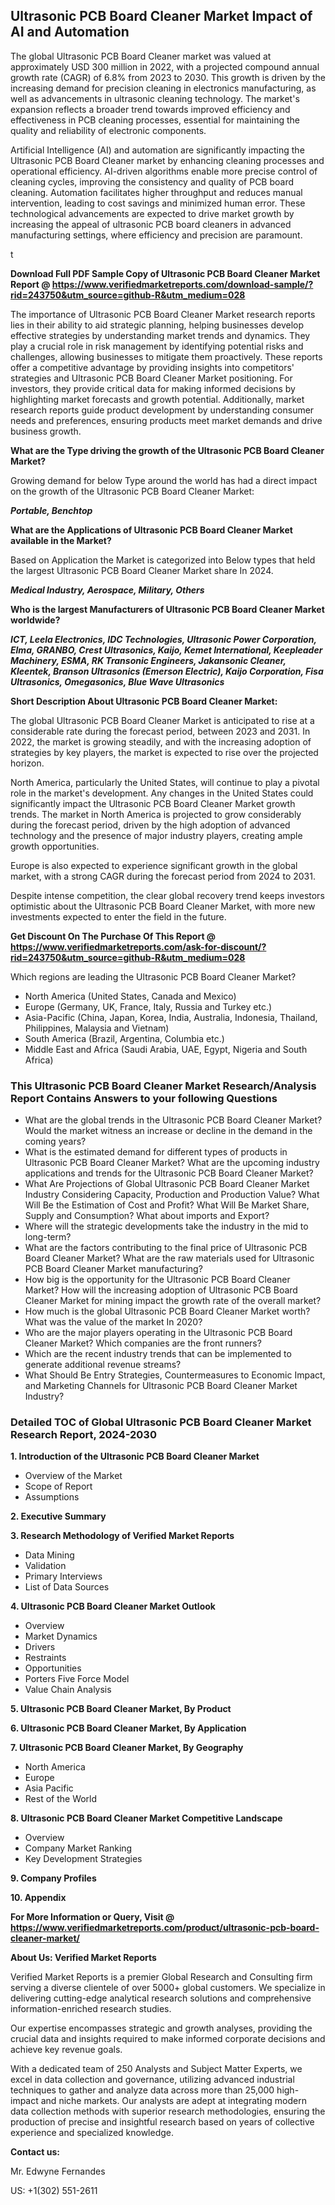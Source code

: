 <h2>Ultrasonic PCB Board Cleaner Market Impact of AI and Automation</h2><p>The global Ultrasonic PCB Board Cleaner market was valued at approximately USD 300 million in 2022, with a projected compound annual growth rate (CAGR) of 6.8% from 2023 to 2030. This growth is driven by the increasing demand for precision cleaning in electronics manufacturing, as well as advancements in ultrasonic cleaning technology. The market's expansion reflects a broader trend towards improved efficiency and effectiveness in PCB cleaning processes, essential for maintaining the quality and reliability of electronic components.</p><p>Artificial Intelligence (AI) and automation are significantly impacting the Ultrasonic PCB Board Cleaner market by enhancing cleaning processes and operational efficiency. AI-driven algorithms enable more precise control of cleaning cycles, improving the consistency and quality of PCB board cleaning. Automation facilitates higher throughput and reduces manual intervention, leading to cost savings and minimized human error. These technological advancements are expected to drive market growth by increasing the appeal of ultrasonic PCB board cleaners in advanced manufacturing settings, where efficiency and precision are paramount.</p>t</p><p id="" class=""><strong>Download Full PDF Sample Copy of Ultrasonic PCB Board Cleaner Market Report @ <a href="https://www.verifiedmarketreports.com/download-sample/?rid=243750&utm_source=github-R&utm_medium=028" target="_blank">https://www.verifiedmarketreports.com/download-sample/?rid=243750&utm_source=github-R&utm_medium=028</a></strong></p><p>The importance of&nbsp;Ultrasonic PCB Board Cleaner Market research reports lies in their ability to aid strategic planning, helping businesses develop effective strategies by understanding market trends and dynamics. They play a crucial role in risk management by identifying potential risks and challenges, allowing businesses to mitigate them proactively. These reports offer a competitive advantage by providing insights into competitors' strategies and Ultrasonic PCB Board Cleaner Market positioning. For investors, they provide critical data for making informed decisions by highlighting market forecasts and growth potential. Additionally, market research reports guide product development by understanding consumer needs and preferences, ensuring products meet market demands and drive business growth.</p><p><strong>What are the&nbsp;Type driving the growth of the Ultrasonic PCB Board Cleaner Market?</strong></p><p id="" class="">Growing demand for below Type around the world has had a direct impact on the growth of the Ultrasonic PCB Board Cleaner Market:</p><em><strong>Portable, Benchtop</strong></em></p><strong>What are the&nbsp;Applications&nbsp;of Ultrasonic PCB Board Cleaner Market available in the Market?</strong></p><p id="" class="">Based on Application the Market is categorized into Below types that held the largest Ultrasonic PCB Board Cleaner Market share In 2024.</p><em><strong>Medical Industry, Aerospace, Military, Others</strong></em></p><strong>Who is the largest Manufacturers of Ultrasonic PCB Board Cleaner Market worldwide?</strong></p><p><em><strong>ICT, Leela Electronics, IDC Technologies, Ultrasonic Power Corporation, Elma, GRANBO, Crest Ultrasonics, Kaijo, Kemet International, Keepleader Machinery, ESMA, RK Transonic Engineers, Jakansonic Cleaner, Kleentek, Branson Ultrasonics (Emerson Electric), Kaijo Corporation, Fisa Ultrasonics, Omegasonics, Blue Wave Ultrasonics</strong></em></p><p id="" class=""><strong>Short Description About Ultrasonic PCB Board Cleaner Market:</strong></p><p>The global Ultrasonic PCB Board Cleaner Market is anticipated to rise at a considerable rate during the forecast period, between 2023 and 2031. In 2022, the market is growing steadily, and with the increasing adoption of strategies by key players, the market is expected to rise over the projected horizon.</p><p>North America, particularly the United States, will continue to play a pivotal role in the market's development. Any changes in the United States could significantly impact the Ultrasonic PCB Board Cleaner Market growth trends. The market in North America is projected to grow considerably during the forecast period, driven by the high adoption of advanced technology and the presence of major industry players, creating ample growth opportunities.</p><p>Europe is also expected to experience significant growth in the global market, with a strong CAGR during the forecast period from 2024 to 2031.</p><p>Despite intense competition, the clear global recovery trend keeps investors optimistic about the Ultrasonic PCB Board Cleaner Market, with more new investments expected to enter the field in the future.</p><p id="" class=""><strong>Get Discount On The Purchase Of This Report @ <a href="https://www.verifiedmarketreports.com/ask-for-discount/?rid=243750&utm_source=github-R&utm_medium=028" target="_blank">https://www.verifiedmarketreports.com/ask-for-discount/?rid=243750&utm_source=github-R&utm_medium=028</a></strong></p>Which regions are leading the Ultrasonic PCB Board Cleaner Market?</p><ul><li>North America (United States, Canada and Mexico)</li><li>Europe (Germany, UK, France, Italy, Russia and Turkey etc.)</li><li>Asia-Pacific (China, Japan, Korea, India, Australia, Indonesia, Thailand, Philippines, Malaysia and Vietnam)</li><li>South America (Brazil, Argentina, Columbia etc.)</li><li>Middle East and Africa (Saudi Arabia, UAE, Egypt, Nigeria and South Africa)</li></ul><h3 id="" class="">This Ultrasonic PCB Board Cleaner Market Research/Analysis Report Contains Answers to your following Questions</h3><ul><li>What are the global trends in the Ultrasonic PCB Board Cleaner Market? Would the market witness an increase or decline in the demand in the coming years?</li><li>What is the estimated demand for different types of products in Ultrasonic PCB Board Cleaner Market? What are the upcoming industry applications and trends for the Ultrasonic PCB Board Cleaner Market?</li><li>What Are Projections of Global Ultrasonic PCB Board Cleaner Market Industry Considering Capacity, Production and Production Value? What Will Be the Estimation of Cost and Profit? What Will Be Market Share, Supply and Consumption? What about imports and Export?</li><li>Where will the strategic developments take the industry in the mid to long-term?</li><li>What are the factors contributing to the final price of Ultrasonic PCB Board Cleaner Market? What are the raw materials used for Ultrasonic PCB Board Cleaner Market manufacturing?</li><li>How big is the opportunity for the Ultrasonic PCB Board Cleaner Market? How will the increasing adoption of Ultrasonic PCB Board Cleaner Market for mining impact the growth rate of the overall market?</li><li>How much is the global Ultrasonic PCB Board Cleaner Market worth? What was the value of the market In 2020?</li><li>Who are the major players operating in the Ultrasonic PCB Board Cleaner Market? Which companies are the front runners?</li><li>Which are the recent industry trends that can be implemented to generate additional revenue streams?</li><li>What Should Be Entry Strategies, Countermeasures to Economic Impact, and Marketing Channels for Ultrasonic PCB Board Cleaner Market Industry?</li></ul><h3 id="" class="">Detailed TOC of Global Ultrasonic PCB Board Cleaner Market Research Report, 2024-2030</h3><p id="" class=""><strong>1. Introduction of the Ultrasonic PCB Board Cleaner Market</strong></p><ul><li>Overview of the Market</li><li>Scope of Report</li><li>Assumptions</li></ul><p id="" class=""><strong>2. Executive Summary</strong></p><p id="" class=""><strong>3. Research Methodology of Verified Market Reports</strong></p><ul><li>Data Mining</li><li>Validation</li><li>Primary Interviews</li><li>List of Data Sources</li></ul><p id="" class=""><strong>4. Ultrasonic PCB Board Cleaner Market Outlook</strong></p><ul><li>Overview</li><li>Market Dynamics</li><li>Drivers</li><li>Restraints</li><li>Opportunities</li><li>Porters Five Force Model</li><li>Value Chain Analysis</li></ul><p id="" class=""><strong>5. Ultrasonic PCB Board Cleaner Market, By Product</strong></p><p id="" class=""><strong>6. Ultrasonic PCB Board Cleaner Market, By Application</strong></p><p id="" class=""><strong>7. Ultrasonic PCB Board Cleaner Market, By Geography</strong></p><ul><li>North America</li><li>Europe</li><li>Asia Pacific</li><li>Rest of the World</li></ul><p id="" class=""><strong>8. Ultrasonic PCB Board Cleaner Market Competitive Landscape</strong></p><ul><li>Overview</li><li>Company Market Ranking</li><li>Key Development Strategies</li></ul><p id="" class=""><strong>9. Company Profiles</strong></p><p id="" class=""><strong>10. Appendix</strong></p><p id="" class=""><strong>For More Information or Query, Visit @ <a href="https://www.verifiedmarketreports.com/product/ultrasonic-pcb-board-cleaner-market/" target="_blank">https://www.verifiedmarketreports.com/product/ultrasonic-pcb-board-cleaner-market/</a></strong></p><p id="" class=""><strong>About Us: Verified Market Reports</strong></p><p id="" class="">Verified Market Reports is a premier Global Research and Consulting firm serving a diverse clientele of over 5000+ global customers. We specialize in delivering cutting-edge analytical research solutions and comprehensive information-enriched research studies.</p><p id="" class="">Our expertise encompasses strategic and growth analyses, providing the crucial data and insights required to make informed corporate decisions and achieve key revenue goals.</p><p id="" class="">With a dedicated team of 250 Analysts and Subject Matter Experts, we excel in data collection and governance, utilizing advanced industrial techniques to gather and analyze data across more than 25,000 high-impact and niche markets. Our analysts are adept at integrating modern data collection methods with superior research methodologies, ensuring the production of precise and insightful research based on years of collective experience and specialized knowledge.</p><p id="" class=""><strong>Contact us:</strong></p><p id="" class="">Mr. Edwyne Fernandes</p><p id="" class="">US: +1(302) 551-2611</p>
